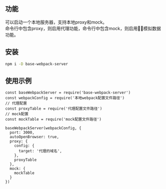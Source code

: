 ## 功能 
可以启动一个本地服务器，支持本地proxy和mock。<br>
命令行中包含proxy，则启用代理功能，命令行中包含mock，则启用模拟数据功能。

## 安装

``` bash
npm i -D base-webpack-server
```

## 使用示例

``` code
const baseWebpackServer = require('base-webpack-server')
const webpackConfig = require('本地webpack配置文件路径')
// 代理配置
const proxyTable = require('代理配置文件路径')
// mock配置
const mockTable = require('mock配置文件路径')

baseWebpackServer(webpackConfig, {
  port: 3000,
  autoOpenBrowser: true,
  proxy: {
    config: {
      target: '代理的域名',
    },
    proxyTable
  },
  mock: {
    mockTable
  }
})
```
